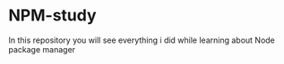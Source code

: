 # NPM-study
In this repository you will see everything i did while learning about Node package manager
